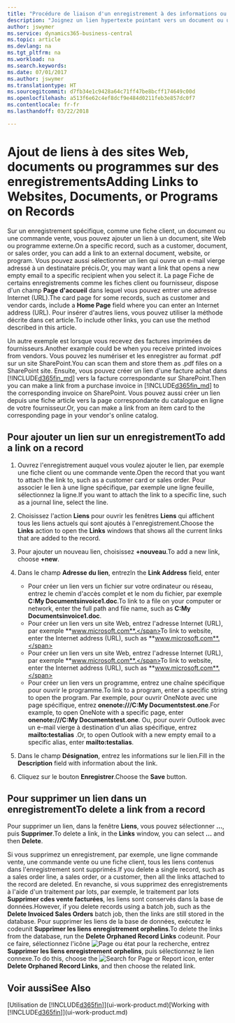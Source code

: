 ```yaml
---
title: "Procédure de liaison d'un enregistrement à des informations ou programmes externes | Microsoft Docs"
description: "Joignez un lien hypertexte pointant vers un document ou un site Web à un enregistrement spécifique, tel qu'une fiche client ou un document."
author: jswymer
ms.service: dynamics365-business-central
ms.topic: article
ms.devlang: na
ms.tgt_pltfrm: na
ms.workload: na
ms.search.keywords: 
ms.date: 07/01/2017
ms.author: jswymer
ms.translationtype: HT
ms.sourcegitcommit: d7fb34e1c9428a64c71ff47be8bcff174649c00d
ms.openlocfilehash: a513f6e62c4ef8dcf9e484d0211feb3e857dc0f7
ms.contentlocale: fr-fr
ms.lasthandoff: 03/22/2018

---
```

# <a name="adding-links-to-websites-documents-or-programs-on-records"></a><span data-ttu-id="9b8a9-103">Ajout de liens à des sites Web, documents ou programmes sur des enregistrements</span><span class="sxs-lookup"><span data-stu-id="9b8a9-103">Adding Links to Websites, Documents, or Programs on Records</span></span>
<span data-ttu-id="9b8a9-104">Sur un enregistrement spécifique, comme une fiche client, un document ou une commande vente, vous pouvez ajouter un lien à un document, site Web ou programme externe.</span><span class="sxs-lookup"><span data-stu-id="9b8a9-104">On a specific record, such as a customer, document, or sales order, you can add a link to an external document, website, or program.</span></span> <span data-ttu-id="9b8a9-105">Vous pouvez aussi sélectionner un lien qui ouvre un e-mail vierge adressé à un destinataire précis.</span><span class="sxs-lookup"><span data-stu-id="9b8a9-105">Or, you may want a link that opens a new empty email to a specific recipient when you select it.</span></span> <span data-ttu-id="9b8a9-106">La page Fiche de certains enregistrements comme les fiches client ou fournisseur, dispose d'un champ **Page d'accueil** dans lequel vous pouvez entrer une adresse Internet (URL).</span><span class="sxs-lookup"><span data-stu-id="9b8a9-106">The card page for some records, such as customer and vendor cards, include a **Home Page** field where you can enter an Internet address (URL).</span></span> <span data-ttu-id="9b8a9-107">Pour insérer d'autres liens, vous pouvez utiliser la méthode décrite dans cet article.</span><span class="sxs-lookup"><span data-stu-id="9b8a9-107">To include other links, you can use the method described in this article.</span></span>

<span data-ttu-id="9b8a9-108">Un autre exemple est lorsque vous recevez des factures imprimées de fournisseurs.</span><span class="sxs-lookup"><span data-stu-id="9b8a9-108">Another example could be when you receive printed invoices from vendors.</span></span> <span data-ttu-id="9b8a9-109">Vous pouvez les numériser et les enregistrer au format .pdf sur un site SharePoint.</span><span class="sxs-lookup"><span data-stu-id="9b8a9-109">You can scan them and store them as .pdf files on a SharePoint site.</span></span> <span data-ttu-id="9b8a9-110">Ensuite, vous pouvez créer un lien d'une facture achat dans [!INCLUDE[d365fin_md](includes/d365fin_md.md)] vers la facture correspondante sur SharePoint.</span><span class="sxs-lookup"><span data-stu-id="9b8a9-110">Then you can make a link from a purchase invoice in [!INCLUDE[d365fin_md](includes/d365fin_md.md)] to the corresponding invoice on  SharePoint.</span></span> <span data-ttu-id="9b8a9-111">Vous pouvez aussi créer un lien depuis une fiche article vers la page correspondante du catalogue en ligne de votre fournisseur.</span><span class="sxs-lookup"><span data-stu-id="9b8a9-111">Or, you can make a link from an item card to the corresponding page in your vendor's online catalog.</span></span>

## <a name="to-add-a-link-on-a-record"></a><span data-ttu-id="9b8a9-112">Pour ajouter un lien sur un enregistrement</span><span class="sxs-lookup"><span data-stu-id="9b8a9-112">To add a link on a record</span></span>   

1.  <span data-ttu-id="9b8a9-113">Ouvrez l'enregistrement auquel vous voulez ajouter le lien, par exemple une fiche client ou une commande vente.</span><span class="sxs-lookup"><span data-stu-id="9b8a9-113">Open the record that you want to attach the link to, such as a customer card or sales order.</span></span> <span data-ttu-id="9b8a9-114">Pour associer le lien à une ligne spécifique, par exemple une ligne feuille, sélectionnez la ligne.</span><span class="sxs-lookup"><span data-stu-id="9b8a9-114">If you want to attach the link to a specific line, such as a journal line, select the line.</span></span>  

2.  <span data-ttu-id="9b8a9-115">Choisissez l'action **Liens** pour ouvrir les fenêtres **Liens** qui affichent tous les liens actuels qui sont ajoutés à l'enregistrement.</span><span class="sxs-lookup"><span data-stu-id="9b8a9-115">Choose the **Links** action to open the **Links** windows that shows all the current links that are added to the record.</span></span>

3. <span data-ttu-id="9b8a9-116">Pour ajouter un nouveau lien, choisissez **+nouveau**.</span><span class="sxs-lookup"><span data-stu-id="9b8a9-116">To add a new link, choose **+new**.</span></span>

4.  <span data-ttu-id="9b8a9-117">Dans le champ **Adresse du lien**, entrez</span><span class="sxs-lookup"><span data-stu-id="9b8a9-117">In the **Link Address** field, enter</span></span>

    -   <span data-ttu-id="9b8a9-118">Pour créer un lien vers un fichier sur votre ordinateur ou réseau, entrez le chemin d'accès complet et le nom du fichier, par exemple **C:My Documentsinvoice1.doc**.</span><span class="sxs-lookup"><span data-stu-id="9b8a9-118">To link to a file on your computer or network, enter the full path and file name, such as  **C:My Documentsinvoice1.doc**.</span></span>
    -   <span data-ttu-id="9b8a9-119">Pour créer un lien vers un site Web, entrez l'adresse Internet (URL), par exemple **www.microsoft.com**.</span><span class="sxs-lookup"><span data-stu-id="9b8a9-119">To link to website, enter the Internet address (URL), such as **www.microsoft.com**.</span></span>
    -   <span data-ttu-id="9b8a9-120">Pour créer un lien vers un site Web, entrez l'adresse Internet (URL), par exemple **www.microsoft.com**.</span><span class="sxs-lookup"><span data-stu-id="9b8a9-120">To link to website, enter the Internet address (URL), such as **www.microsoft.com**.</span></span>
    -   <span data-ttu-id="9b8a9-121">Pour créer un lien vers un programme, entrez une chaîne spécifique pour ouvrir le programme.</span><span class="sxs-lookup"><span data-stu-id="9b8a9-121">To link to a program, enter a specific string to open the program.</span></span> <span data-ttu-id="9b8a9-122">Par exemple, pour ouvrir OneNote avec une page spécifique, entrez **onenote:///C:My Documentstest.one**.</span><span class="sxs-lookup"><span data-stu-id="9b8a9-122">For example, to open OneNote with a specific page, enter **onenote:///C:My Documentstest.one**.</span></span> <span data-ttu-id="9b8a9-123">Ou, pour ouvrir Outlook avec un e-mail vierge à destination d'un alias spécifique, entrez **mailto:testalias** .</span><span class="sxs-lookup"><span data-stu-id="9b8a9-123">Or, to open Outlook with a new empty email to a specific alias, enter **mailto:testalias**.</span></span>  

5.  <span data-ttu-id="9b8a9-124">Dans le champ **Désignation**, entrez les informations sur le lien.</span><span class="sxs-lookup"><span data-stu-id="9b8a9-124">Fill in the **Description** field with information about the link.</span></span>  

6.  <span data-ttu-id="9b8a9-125">Cliquez sur le bouton **Enregistrer**.</span><span class="sxs-lookup"><span data-stu-id="9b8a9-125">Choose the **Save** button.</span></span>  

## <a name="to-delete-a-link-from-a-record"></a><span data-ttu-id="9b8a9-126">Pour supprimer un lien dans un enregistrement</span><span class="sxs-lookup"><span data-stu-id="9b8a9-126">To delete a link from a record</span></span>  

<span data-ttu-id="9b8a9-127">Pour supprimer un lien, dans la fenêtre **Liens**, vous pouvez sélectionner **…**, puis **Supprimer**.</span><span class="sxs-lookup"><span data-stu-id="9b8a9-127">To delete a link, in the **Links** window, you can select **...** and then **Delete**.</span></span>

<span data-ttu-id="9b8a9-128">Si vous supprimez un enregistrement, par exemple, une ligne commande vente, une commande vente ou une fiche client, tous les liens contenus dans l'enregistrement sont supprimés.</span><span class="sxs-lookup"><span data-stu-id="9b8a9-128">If you delete a single record, such as a sales order line, a sales order, or a customer, then all the links attached to the record are deleted.</span></span> <span data-ttu-id="9b8a9-129">En revanche, si vous supprimez des enregistrements à l'aide d'un traitement par lots, par exemple, le traitement par lots **Supprimer cdes vente facturées**, les liens sont conservés dans la base de données.</span><span class="sxs-lookup"><span data-stu-id="9b8a9-129">However, if you delete records using a batch job, such as the **Delete Invoiced Sales Orders** batch job, then the links are still stored in the database.</span></span> <span data-ttu-id="9b8a9-130">Pour supprimer les liens de la base de données, exécutez le codeunit **Supprimer les liens enregistrement orphelins**.</span><span class="sxs-lookup"><span data-stu-id="9b8a9-130">To delete the links from the database, run the **Delete Orphaned Record Links** codeunit.</span></span> <span data-ttu-id="9b8a9-131">Pour ce faire, sélectionnez l'icône ![Page ou état pour la recherche](media/ui-search/search_small.png "Page ou état pour la recherche"), entrez **Supprimer les liens enregistrement orphelins**, puis sélectionnez le lien connexe.</span><span class="sxs-lookup"><span data-stu-id="9b8a9-131">To do this, choose the ![Search for Page or Report](media/ui-search/search_small.png "Search for Page or Report icon") icon, enter **Delete Orphaned Record Links**, and then choose the related link.</span></span>   

<!-- ### To run delete orphaned record links  

1.  Choose the ![Search for Page or Report](media/ui-search/search_small.png "Search for Page or Report icon") icon, enter **Data Deletion**, and then choose the related link.  

2.  On the **Data Deletion** page, choose **Tasks**, and then choose **Delete Orphaned Record Links**.  -->

## <a name="see-also"></a><span data-ttu-id="9b8a9-132">Voir aussi</span><span class="sxs-lookup"><span data-stu-id="9b8a9-132">See Also</span></span>  
<span data-ttu-id="9b8a9-133">[Utilisation de [!INCLUDE[d365fin](includes/d365fin_md.md)]](ui-work-product.md)</span><span class="sxs-lookup"><span data-stu-id="9b8a9-133">[Working with [!INCLUDE[d365fin](includes/d365fin_md.md)]](ui-work-product.md)</span></span>  

